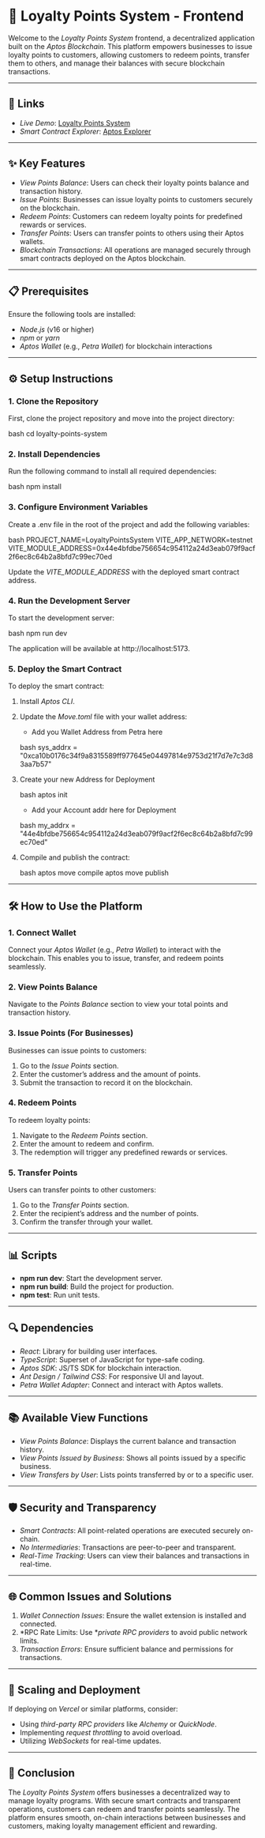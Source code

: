 # 🚀 Loyalty Points System - Frontend

Welcome to the *Loyalty Points System* frontend, a decentralized application built on the *Aptos Blockchain*. This platform empowers businesses to issue loyalty points to customers, allowing customers to redeem points, transfer them to others, and manage their balances with secure blockchain transactions.

---

## 🔗 Links

- *Live Demo*: [Loyalty Points System](https://aptos-loyalty-point.vercel.app/)
- *Smart Contract Explorer*: [Aptos Explorer](https://explorer.aptoslabs.com/account/0x44e4bfdbe756654c954112a24d3eab079f9acf2f6ec8c64b2a8bfd7c99ec70ed/modules/code/LoyaltyPointsSystem?network=testnet)

---

## ✨ Key Features

- *View Points Balance*: Users can check their loyalty points balance and transaction history.
- *Issue Points*: Businesses can issue loyalty points to customers securely on the blockchain.
- *Redeem Points*: Customers can redeem loyalty points for predefined rewards or services.
- *Transfer Points*: Users can transfer points to others using their Aptos wallets.
- *Blockchain Transactions*: All operations are managed securely through smart contracts deployed on the Aptos blockchain.

---

## 📋 Prerequisites

Ensure the following tools are installed:

- *Node.js* (v16 or higher)
- *npm* or *yarn*
- *Aptos Wallet* (e.g., *Petra Wallet*) for blockchain interactions

---

## ⚙ Setup Instructions

### 1. Clone the Repository

First, clone the project repository and move into the project directory:

bash
cd loyalty-points-system


### 2. Install Dependencies

Run the following command to install all required dependencies:

bash
npm install


### 3. Configure Environment Variables

Create a .env file in the root of the project and add the following variables:

bash
PROJECT_NAME=LoyaltyPointsSystem
VITE_APP_NETWORK=testnet
VITE_MODULE_ADDRESS=0x44e4bfdbe756654c954112a24d3eab079f9acf2f6ec8c64b2a8bfd7c99ec70ed


Update the *VITE_MODULE_ADDRESS* with the deployed smart contract address.

### 4. Run the Development Server

To start the development server:

bash
npm run dev


The application will be available at http://localhost:5173.

### 5. Deploy the Smart Contract

To deploy the smart contract:

1.  Install *Aptos CLI*.
2.  Update the *Move.toml* file with your wallet address:

    - Add you Wallet Address from Petra here

    bash
    sys_addrx = "0xca10b0176c34f9a8315589ff977645e04497814e9753d21f7d7e7c3d83aa7b57"
    

3.  Create your new Address for Deployment

    bash
    aptos init
    

    - Add your Account addr here for Deployment

    bash
    my_addrx = "44e4bfdbe756654c954112a24d3eab079f9acf2f6ec8c64b2a8bfd7c99ec70ed"
    

4.  Compile and publish the contract:

    bash
    aptos move compile
    aptos move publish
    

---

## 🛠 How to Use the Platform

### 1. Connect Wallet

Connect your *Aptos Wallet* (e.g., *Petra Wallet*) to interact with the blockchain. This enables you to issue, transfer, and redeem points seamlessly.

### 2. View Points Balance

Navigate to the *Points Balance* section to view your total points and transaction history.

### 3. Issue Points (For Businesses)

Businesses can issue points to customers:

1. Go to the *Issue Points* section.
2. Enter the customer’s address and the amount of points.
3. Submit the transaction to record it on the blockchain.

### 4. Redeem Points

To redeem loyalty points:

1. Navigate to the *Redeem Points* section.
2. Enter the amount to redeem and confirm.
3. The redemption will trigger any predefined rewards or services.

### 5. Transfer Points

Users can transfer points to other customers:

1. Go to the *Transfer Points* section.
2. Enter the recipient’s address and the number of points.
3. Confirm the transfer through your wallet.

---

## 📊 Scripts

- **npm run dev**: Start the development server.
- **npm run build**: Build the project for production.
- **npm test**: Run unit tests.

---

## 🔍 Dependencies

- *React*: Library for building user interfaces.
- *TypeScript*: Superset of JavaScript for type-safe coding.
- *Aptos SDK*: JS/TS SDK for blockchain interaction.
- *Ant Design / Tailwind CSS*: For responsive UI and layout.
- *Petra Wallet Adapter*: Connect and interact with Aptos wallets.

---

## 📚 Available View Functions

- *View Points Balance*: Displays the current balance and transaction history.
- *View Points Issued by Business*: Shows all points issued by a specific business.
- *View Transfers by User*: Lists points transferred by or to a specific user.

---

## 🛡 Security and Transparency

- *Smart Contracts*: All point-related operations are executed securely on-chain.
- *No Intermediaries*: Transactions are peer-to-peer and transparent.
- *Real-Time Tracking*: Users can view their balances and transactions in real-time.

---

## 🌐 Common Issues and Solutions

1. *Wallet Connection Issues*: Ensure the wallet extension is installed and connected.
2. *RPC Rate Limits: Use **private RPC providers* to avoid public network limits.
3. *Transaction Errors*: Ensure sufficient balance and permissions for transactions.

---

## 🚀 Scaling and Deployment

If deploying on *Vercel* or similar platforms, consider:

- Using *third-party RPC providers* like *Alchemy* or *QuickNode*.
- Implementing *request throttling* to avoid overload.
- Utilizing *WebSockets* for real-time updates.

---

## 🎉 Conclusion

The *Loyalty Points System* offers businesses a decentralized way to manage loyalty programs. With secure smart contracts and transparent operations, customers can redeem and transfer points seamlessly. The platform ensures smooth, on-chain interactions between businesses and customers, making loyalty management efficient and rewarding.
